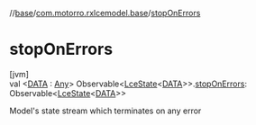 //[base](../../index.md)/[com.motorro.rxlcemodel.base](index.md)/[stopOnErrors](stop-on-errors.md)

# stopOnErrors

[jvm]\
val &lt;[DATA](stop-on-errors.md) : [Any](https://kotlinlang.org/api/latest/jvm/stdlib/kotlin/-any/index.html)&gt; Observable&lt;[LceState](-lce-state/index.md)&lt;[DATA](stop-on-errors.md)&gt;&gt;.[stopOnErrors](stop-on-errors.md): Observable&lt;[LceState](-lce-state/index.md)&lt;[DATA](stop-on-errors.md)&gt;&gt;

Model's state stream which terminates on any error
